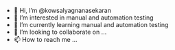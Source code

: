 - 👋 Hi, I’m @kowsalyagnanasekaran
- 👀 I’m interested in manual and automation testing
- 🌱 I’m currently learning manual and automation testing
- 💞️ I’m looking to collaborate on ...
- 📫 How to reach me ...

<!---
kowsalyagnanasekaran/kowsalyagnanasekaran is a ✨ special ✨ repository because its `README.md` (this file) appears on your GitHub profile.
You can click the Preview link to take a look at your changes.
--->
